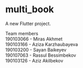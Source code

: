 # multi_book

A new Flutter project.

Team members\
190103066 - Miras Akhmet\
190103166 - Aziza Karzhaubayeva\
190103200 - Sayan Baikeyev\
190107063 - Rassul Bessimbekov\
190103126 - Aziz Akilbekov
